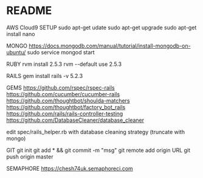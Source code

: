 # README

AWS Cloud9 SETUP
sudo apt-get udate
sudo apt-get upgrade
sudo apt-get install nano

MONGO
https://docs.mongodb.com/manual/tutorial/install-mongodb-on-ubuntu/
sudo service mongod start

RUBY
rvm install 2.5.3
rvm --default use 2.5.3

RAILS
gem install rails -v 5.2.3

GEMS
https://github.com/rspec/rspec-rails
https://github.com/cucumber/cucumber-rails
https://github.com/thoughtbot/shoulda-matchers
https://github.com/thoughtbot/factory_bot_rails
https://github.com/rails/rails-controller-testing
https://github.com/DatabaseCleaner/database_cleaner

edit spec/rails_helper.rb with database cleaning strategy (truncate with mongo)

GIT
git init
git add * && git commit -m "msg"
git remote add origin URL
git push origin master

SEMAPHORE
https://chesh74uk.semaphoreci.com